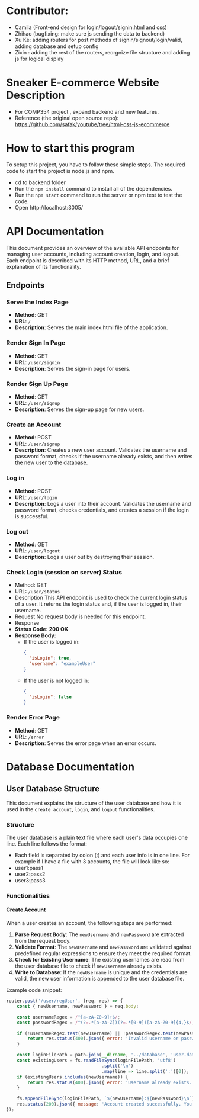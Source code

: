 # Contributor: 
- Camila (Front-end design for login/logout/signin.html and css)
- Zhihao (bugfixing: make sure js sending the data to backend)
- Xu Ke: adding routers for post methods of signin/signout/login/valid, adding database and setup config
- Zixin : adding the rest of the routers, reorgnize file structure and adding js for logical display

# Sneaker E-commerce Website Description
- For COMP354 project , expand backend and new features.
- Reference (the original open source repo):
https://github.com/safak/youtube/tree/html-css-js-ecommerce

# How to start this program
To setup this project, you have to follow these simple steps. The required code to start the project is node.js and npm.
- cd to backend folder
- Run the `npm install` command to install all of the dependencies.
- Run the `npm start` command to run the server or npm test to test the code.
- Open http://localhost:3005/

# API Documentation

This document provides an overview of the available API endpoints for managing user accounts, including account creation, login, and logout. Each endpoint is described with its HTTP method, URL, and a brief explanation of its functionality.

## Endpoints

### Serve the Index Page
- **Method**: GET  
- **URL**: `/`  
- **Description**: Serves the main index.html file of the application.  

### Render Sign In Page
- **Method**: GET  
- **URL**: `/user/signin`  
- **Description**: Serves the sign-in page for users.  



### Render Sign Up Page
- **Method**: GET  
- **URL**: `/user/signup`  
- **Description**: Serves the sign-up page for new users.  


### Create an Account
- **Method**: POST
- **URL**: `/user/signup`
- **Description**: Creates a new user account. Validates the username and password format, checks if the username already exists, and then writes the new user to the database.

### Log in 
- **Method**: POST
- **URL**: `/user/login`
- **Description**: Logs a user into their account. Validates the username and password format, checks credentials, and creates a session if the login is successful.

### Log out
- **Method**: GET
- **URL**: `/user/logout`
- **Description**: Logs a user out by destroying their session. 
### Check Login (session on server) Status
- Method: GET
- URL: `/user/status`
- Description
This API endpoint is used to check the current login status of a user. It returns the login status and, if the user is logged in, their username.
- Request
No request body is needed for this endpoint.
-  Response
- **Status Code: 200 OK**
- **Response Body:**
    - If the user is logged in:
      ```json
      {
        "isLogin": true,
        "username": "exampleUser"
      }
      ```
    - If the user is not logged in:
      ```json
      {
        "isLogin": false
      }
      ```

### Render Error Page
- **Method**: GET  
- **URL**: `/error`  
- **Description**: Serves the error page when an error occurs.  



# Database Documentation
## User Database Structure

This document explains the structure of the user database and how it is used in the `create account`, `login`, and `logout` functionalities.

### Structure

The user database is a plain text file where each user's data occupies one line. Each line follows the format:
- Each field is separated by colon (:) and each user info is in one line.
For example if I have a file with 3 accounts, the file will look like so:
- user1:pass1 
- user2:pass2 
- user3:pass3

### Functionalities

#### Create Account

When a user creates an account, the following steps are performed:

1. **Parse Request Body**: The `newUsername` and `newPassword` are extracted from the request body.
2. **Validate Format**: The `newUsername` and `newPassword` are validated against predefined regular expressions to ensure they meet the required format.
3. **Check for Existing Username**: The existing usernames are read from the user database file to check if `newUsername` already exists.
4. **Write to Database**: If the `newUsername` is unique and the credentials are valid, the new user information is appended to the user database file.

Example code snippet:

```js
router.post('/user/regUser', (req, res) => {
    const { newUsername, newPassword } = req.body;

    const usernameRegex = /^[a-zA-Z0-9]+$/;
    const passwordRegex = /^(?=.*[a-zA-Z])(?=.*[0-9])[a-zA-Z0-9]{4,}$/;

    if (!usernameRegex.test(newUsername) || !passwordRegex.test(newPassword)) {
        return res.status(400).json({ error: 'Invalid username or password format.' });
    }

    const loginFilePath = path.join(__dirname, '../database', 'user-database.txt')
    const existingUsers = fs.readFileSync(loginFilePath, 'utf8')
                                    .split('\n')
                                    .map(line => line.split(':')[0]);
    if (existingUsers.includes(newUsername)) {
        return res.status(400).json({ error: 'Username already exists. Please choose another one.' });
    }

    fs.appendFileSync(loginFilePath, `${newUsername}:${newPassword}\n`);
    res.status(200).json({ message: 'Account created successfully. You can now log in.' });
});

